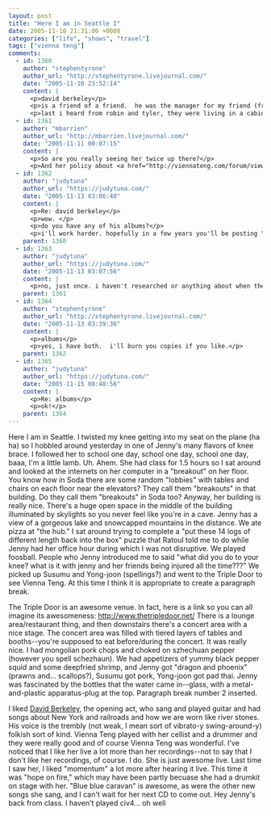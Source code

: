 ```yaml
---
layout: post
title: "Here I am in Seattle I"
date: 2005-11-10 21:31:00 +0000
categories: ["life", "shows", "travel"]
tags: ["vienna teng"]
comments:
  - id: 1360
    author: "stephentyrone"
    author_url: "http://stephentyrone.livejournal.com/"
    date: "2005-11-10 23:52:14"
    content: |
      <p>david berkeley</p>
      <p>is a friend of a friend.  he was the manager for my friend (from high school) tyler's band, "the humming", whom he met at harvard.  tyler plays bass on berkeley's albums, and robin macarthur (who also went to high school - and brown - with me) sings backing vocals.  jakob charkey (also of my high school) plays cello on the first album.  robin has her own album out on berkeley's label, "ten good records", and i believe that her father made berkeley's mandolin.  great people, all of them.</p>
      <p>last i heard from robin and tyler, they were living in a cabin with no electricity or running water.</p>
  - id: 1361
    author: "mbarrien"
    author_url: "http://mbarrien.livejournal.com/"
    date: "2005-11-11 00:07:15"
    content: |
      <p>So are you really seeing her twice up there?</p>
      <p>And her policy about <a href="http://viennateng.com/forum/viewtopic.php?t=69&amp;sid=1bea0049d4c70cdaa333751908652c71" rel="nofollow">posting recordings of her shows</a> on the forums says: "2. Don't distribute a song until it appears on a studio recording, unless I've said that I won't record it." So no Blue Blue Caravan recordings on the forum. :-(</p>
  - id: 1362
    author: "judytuna"
    author_url: "https://judytuna.com/"
    date: "2005-11-13 03:06:48"
    content: |
      <p>Re: david berkeley</p>
      <p>wow. </p>
      <p>do you have any of his albums?</p>
      <p>i'll work harder. hopefully in a few years you'll be posting "oh, judy tuan, i knew her" in someone else's journal</p>
    parent: 1360
  - id: 1363
    author: "judytuna"
    author_url: "https://judytuna.com/"
    date: "2005-11-13 03:07:56"
    content: |
      <p>no, just once. i haven't researched or anything about when the new CD's coming out... do you know? she said she's been working on "blue blue caravan" for 11 months, and the one about apartment-hunting for 2?</p>
    parent: 1361
  - id: 1364
    author: "stephentyrone"
    author_url: "http://stephentyrone.livejournal.com/"
    date: "2005-11-13 03:39:36"
    content: |
      <p>albums</p>
      <p>yes, i have both.  i'll burn you copies if you like.</p>
    parent: 1362
  - id: 1365
    author: "judytuna"
    author_url: "https://judytuna.com/"
    date: "2005-11-15 08:48:56"
    content: |
      <p>Re: albums</p>
      <p>ok!</p>
    parent: 1364
---
```


Here I am in Seattle. I twisted my knee getting into my seat on the plane (ha ha) so I hobbled around yesterday in one of Jenny's many flavors of knee brace. I followed her to school one day, school one day, school one day, baaa, I'm a little lamb. Uh. Ahem. She had class for 1.5 hours so I sat around and looked at the internets on her computer in a "breakout" on her floor. You know how in Soda there are some random "lobbies" with tables and chairs on each floor near the elevators? They call them "breakouts" in that building. Do they call them "breakouts" in Soda too? Anyway, her building is really nice. There's a huge open space in the middle of the building illuminated by skylights so you never feel like you're in a cave. Jenny has a view of a gorgeous lake and snowcapped mountains in the distance. We ate pizza at "the hub." I sat around trying to complete a "put these 14 logs of different length back into the box" puzzle that Ratoul told me to do while Jenny had her office hour during which I was not disruptive. We played foosball. People who Jenny introduced me to said "what did you do to your knee? what is it with jenny and her friends being injured all the time???" We picked up Susumu and Yong-joon (spellings?) and went to the Triple Door to see Vienna Teng. At this time I think it is appropriate to create a paragraph break.

The Triple Door is an awesome venue. In fact, here is a link so you can all imagine its awesomeness: http://www.thetripledoor.net/  There is a lounge area/restaurant thing, and then downstairs there's a concert area with a nice stage. The concert area was filled with tiered layers of tables and booths--you're supposed to eat before/during the concert. It was really nice. I had mongolian pork chops and choked on szhechuan pepper (however you spell schezhaun). We had appetizers of yummy black pepper squid and some deepfried shrimp, and Jenny got "dragon and phoenix" (prawns and... scallops?), Susumu got pork, Yong-joon got pad thai. Jenny was fascinated by the bottles that the water came in--glass, with a metal-and-plastic apparatus-plug at the top. Paragraph break number 2 inserted.

I liked [David Berkeley](http://www.davidberkeley.com/), the opening act, who sang and played guitar and had songs about New York and railroads and how we are worn like river stones. His voice is the trembly (not weak, I mean sort of vibrato-y swing-around-y) folkish sort of kind. Vienna Teng played with her cellist and a drummer and they were really good and of course Vienna Teng was wonderful. I've noticed that I like her live a lot more than her recordings--not to say that I don't like her recordings, of course. I do. She is just awesome live. Last time I saw her, I liked "momentum" a lot more after hearing it live. This time it was "hope on fire," which may have been partly becuase she had a drumkit on stage with her. "Blue blue caravan" is awesome, as were the other new songs she sang, and I can't wait for her next CD to come out. Hey Jenny's back from class. I haven't played civ4... oh well